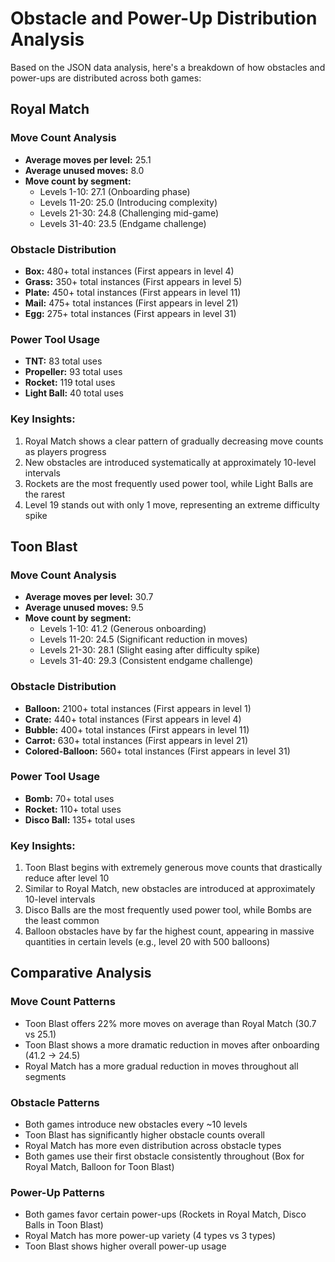 # Obstacle and Power-Up Distribution Analysis

Based on the JSON data analysis, here's a breakdown of how obstacles and power-ups are distributed across both games:

## Royal Match

### Move Count Analysis
- **Average moves per level:** 25.1
- **Average unused moves:** 8.0
- **Move count by segment:**
  - Levels 1-10: 27.1 (Onboarding phase)
  - Levels 11-20: 25.0 (Introducing complexity)
  - Levels 21-30: 24.8 (Challenging mid-game)
  - Levels 31-40: 23.5 (Endgame challenge)

### Obstacle Distribution
- **Box:** 480+ total instances (First appears in level 4)
- **Grass:** 350+ total instances (First appears in level 5)
- **Plate:** 450+ total instances (First appears in level 11)
- **Mail:** 475+ total instances (First appears in level 21)
- **Egg:** 275+ total instances (First appears in level 31)

### Power Tool Usage
- **TNT:** 83 total uses
- **Propeller:** 93 total uses
- **Rocket:** 119 total uses
- **Light Ball:** 40 total uses

### Key Insights:
1. Royal Match shows a clear pattern of gradually decreasing move counts as players progress
2. New obstacles are introduced systematically at approximately 10-level intervals
3. Rockets are the most frequently used power tool, while Light Balls are the rarest
4. Level 19 stands out with only 1 move, representing an extreme difficulty spike

## Toon Blast

### Move Count Analysis
- **Average moves per level:** 30.7
- **Average unused moves:** 9.5
- **Move count by segment:**
  - Levels 1-10: 41.2 (Generous onboarding)
  - Levels 11-20: 24.5 (Significant reduction in moves)
  - Levels 21-30: 28.1 (Slight easing after difficulty spike)
  - Levels 31-40: 29.3 (Consistent endgame challenge)

### Obstacle Distribution
- **Balloon:** 2100+ total instances (First appears in level 1)
- **Crate:** 440+ total instances (First appears in level 4)
- **Bubble:** 400+ total instances (First appears in level 11)
- **Carrot:** 630+ total instances (First appears in level 21)
- **Colored-Balloon:** 560+ total instances (First appears in level 31)

### Power Tool Usage
- **Bomb:** 70+ total uses
- **Rocket:** 110+ total uses
- **Disco Ball:** 135+ total uses

### Key Insights:
1. Toon Blast begins with extremely generous move counts that drastically reduce after level 10
2. Similar to Royal Match, new obstacles are introduced at approximately 10-level intervals
3. Disco Balls are the most frequently used power tool, while Bombs are the least common
4. Balloon obstacles have by far the highest count, appearing in massive quantities in certain levels (e.g., level 20 with 500 balloons)

## Comparative Analysis

### Move Count Patterns
- Toon Blast offers 22% more moves on average than Royal Match (30.7 vs 25.1)
- Toon Blast shows a more dramatic reduction in moves after onboarding (41.2 → 24.5)
- Royal Match has a more gradual reduction in moves throughout all segments

### Obstacle Patterns
- Both games introduce new obstacles every ~10 levels
- Toon Blast has significantly higher obstacle counts overall
- Royal Match has more even distribution across obstacle types
- Both games use their first obstacle consistently throughout (Box for Royal Match, Balloon for Toon Blast)

### Power-Up Patterns
- Both games favor certain power-ups (Rockets in Royal Match, Disco Balls in Toon Blast)
- Royal Match has more power-up variety (4 types vs 3 types)
- Toon Blast shows higher overall power-up usage
